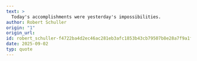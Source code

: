 ```yaml
---
text: >
  Today's accomplishments were yesterday's impossibilities.
author: Robert Schuller
origin: "1"
origin_url: 
id: robert_schuller-f4722ba4d2ec46ac281eb3afc1853b43cb79507b8e28a7f9a1fd89eec48b2d46
date: 2025-09-02
typ: quote
---
```

